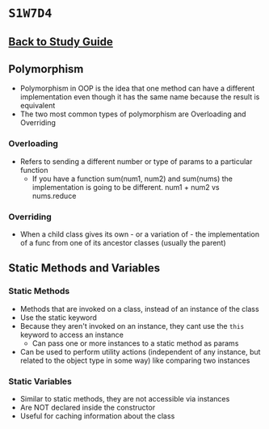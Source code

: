 # `S1W7D4`

## [Back to Study Guide](../../../study-guides/4-assessment.md)

## Polymorphism

- Polymorphism in OOP is the idea that one method can have a different implementation
even though it has the same name because the result is equivalent
- The two most common types of polymorphism are Overloading and Overriding

### Overloading

- Refers to sending a different number or type of params to a particular function
  - If you have a function sum(num1, num2) and sum(nums) the implementation is going to be different. num1 + num2 vs nums.reduce

### Overriding

- When a child class gives its own - or a variation of - the implementation of a func from one of its ancestor classes (usually the parent)

## Static Methods and Variables

### Static Methods

- Methods that are invoked on a class, instead of an instance of the class
- Use the static keyword
- Because they aren't invoked on an instance, they cant use the `this` keyword to access an instance
  - Can pass one or more instances to a static method as params
- Can be used to perform utility actions (independent of any instance, but related to the object type in some way) like comparing two instances

### Static Variables

- Similar to static methods, they are not accessible via instances
- Are NOT declared inside the constructor
- Useful for caching information about the class
